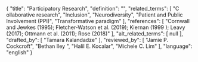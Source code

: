 {
    "title": "Participatory Research",
    "definition": "",
    "related_terms": [
        "C ollaborative research",
        "Inclusion",
        "Neurodiversity",
        "Patient and Public Involvement (PPI)",
        "Transformative paradigm"
    ],
    "references": [
        "Cornwall and Jewkes (1995); Fletcher-Watson et al. (2019); Kiernan (1999 ); Leavy (2017); Ottmann et al. (2011); Rose (2018)"
    ],
    "alt_related_terms": [
        null
    ],
    "drafted_by": [
        "Tamara Kalandadze"
    ],
    "reviewed_by": [
        "Jamie P. Cockcroft",
        "Bethan Iley ",
        "Halil E. Kocalar",
        "Michele C. Lim"
    ],
    "language": "english"
}